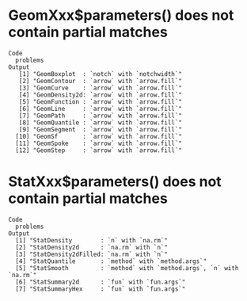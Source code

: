 # GeomXxx$parameters() does not contain partial matches

    Code
      problems
    Output
       [1] "GeomBoxplot  : `notch` with `notchwidth`"
       [2] "GeomContour  : `arrow` with `arrow.fill`"
       [3] "GeomCurve    : `arrow` with `arrow.fill`"
       [4] "GeomDensity2d: `arrow` with `arrow.fill`"
       [5] "GeomFunction : `arrow` with `arrow.fill`"
       [6] "GeomLine     : `arrow` with `arrow.fill`"
       [7] "GeomPath     : `arrow` with `arrow.fill`"
       [8] "GeomQuantile : `arrow` with `arrow.fill`"
       [9] "GeomSegment  : `arrow` with `arrow.fill`"
      [10] "GeomSf       : `arrow` with `arrow.fill`"
      [11] "GeomSpoke    : `arrow` with `arrow.fill`"
      [12] "GeomStep     : `arrow` with `arrow.fill`"

# StatXxx$parameters() does not contain partial matches

    Code
      problems
    Output
      [1] "StatDensity        : `n` with `na.rm`"                             
      [2] "StatDensity2d      : `na.rm` with `n`"                             
      [3] "StatDensity2dFilled: `na.rm` with `n`"                             
      [4] "StatQuantile       : `method` with `method.args`"                  
      [5] "StatSmooth         : `method` with `method.args`, `n` with `na.rm`"
      [6] "StatSummary2d      : `fun` with `fun.args`"                        
      [7] "StatSummaryHex     : `fun` with `fun.args`"                        

